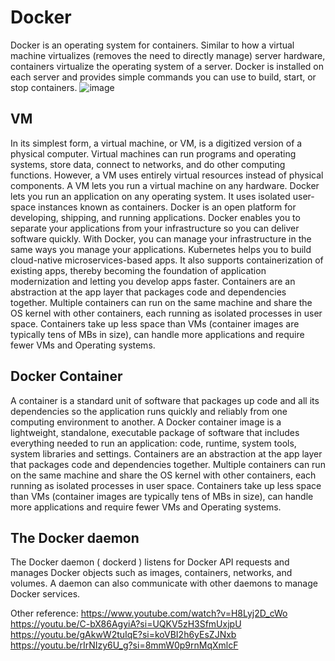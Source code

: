 # Docker
Docker is an operating system for containers. 
Similar to how a virtual machine virtualizes (removes the need to directly manage) server hardware, containers virtualize the operating system of a server. 
Docker is installed on each server and provides simple commands you can use to build, start, or stop containers.
![image](https://github.com/user-attachments/assets/76d56f45-9bc8-4180-b23f-a20458995964)  

## VM
In its simplest form, a virtual machine, or VM, is a digitized version of a physical computer. Virtual machines can run programs and operating systems, store data, connect to networks, and do other computing functions. However, a VM uses entirely virtual resources instead of physical components.
A VM lets you run a virtual machine on any hardware. Docker lets you run an application on any operating system. It uses isolated user-space instances known as containers.
Docker is an open platform for developing, shipping, and running applications. 
Docker enables you to separate your applications from your infrastructure so you can deliver software quickly. 
With Docker, you can manage your infrastructure in the same ways you manage your applications.
Kubernetes helps you to build cloud-native microservices-based apps. 
It also supports containerization of existing apps, thereby becoming the foundation of application modernization and letting you develop apps faster.
Containers are an abstraction at the app layer that packages code and dependencies together. 
Multiple containers can run on the same machine and share the OS kernel with other containers, each running as isolated processes in user space. 
Containers take up less space than VMs (container images are typically tens of MBs in size), can handle more applications and require fewer VMs and Operating systems.
## Docker Container
A container is a standard unit of software that packages up code and all its dependencies so the application runs quickly and reliably from one computing environment to another. 
A Docker container image is a lightweight, standalone, executable package of software that includes everything needed to run an application: code, runtime, system tools, system libraries and settings.
Containers are an abstraction at the app layer that packages code and dependencies together. 
Multiple containers can run on the same machine and share the OS kernel with other containers, each running as isolated processes in user space. 
Containers take up less space than VMs (container images are typically tens of MBs in size), can handle more applications and require fewer VMs and Operating systems.
## The Docker daemon 
The Docker daemon ( dockerd ) listens for Docker API requests and manages Docker objects such as images, containers, networks, and volumes. A daemon can also communicate with other daemons to manage Docker services.

Other reference: https://www.youtube.com/watch?v=H8Lyj2D_cWo  
https://youtu.be/C-bX86AgyiA?si=UQKV5zH3SfmUxjpU  
https://youtu.be/gAkwW2tuIqE?si=koVBI2h6yEsZJNxb  
https://youtu.be/rIrNIzy6U_g?si=8mmW0p9rnMqXmlcF  



